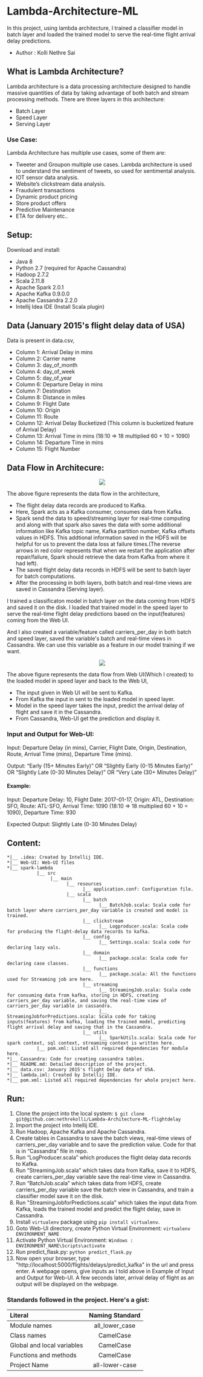 # Lambda-Architecture-ML
In this project, using lambda architecture, I trained a classifier model in batch layer and loaded the trained model to serve the real-time flight arrival delay predictions. 
* Author : Kolli Nethre Sai
## What is Lambda Architecture?
Lambda architecture is a data processing architecture designed to handle massive quantities of data by taking advantage of both batch and stream processing methods. There are three layers in this architecture:
*	Batch Layer
*	Speed Layer
*	Serving Layer
### Use Case: 
Lambda Architecture has multiple use cases, some of them are:
*	Tweeter and Groupon multiple use cases. Lambda architecture is used to understand the sentiment of tweets, so used for sentimental analysis.
*	IOT sensor data analysis.
*	Website’s clickstream data analysis.
* Fraudulent transactions
* Dynamic product pricing
* Store product offers
* Predictive Maintenance
* ETA for delivery etc..
## Setup: 
Download and install:
*	Java 8
*	Python 2.7 (required for Apache Cassandra) 
*	Hadoop 2.7.2
*	Scala 2.11.8
*	Apache Spark 2.0.1
*	Apache Kafka 0.9.0.0
*	Apache Cassandra 2.2.0
*	Intellij Idea IDE (Install Scala plugin)
## Data (January 2015's flight delay data of USA)
Data is present in data.csv,
* Column 1: Arrival Delay in mins
* Column 2: Carrier name
* Column 3: day_of_month
* Column 4: day_of_week
* Column 5: day_of_year
* Column 6: Departure Delay in mins
* Column 7: Destination
* Column 8: Distance in miles
* Column 9: Flight Date
* Column 10: Origin
* Column 11: Route
* Column 12: Arrival Delay Bucketized (This column is bucketized feature of Arrival Delay)
* Column 13: Arrival Time in mins (18:10 => 18 multiplied 60 + 10 = 1090)
* Column 14: Departure Time in mins
* Column 15: Flight Number
## Data Flow in Architecure:
<p align="center"><img src="images/image.PNG"/></p>

The above figure represents the data flow in the architecture,
* The flight delay data records are produced to Kafka. 
* Here, Spark acts as a Kafka consumer, consumes data from Kafka.
* Spark send the data to speed/streaming layer for real-time computing and along with that spark also saves the data with some additional information like Kafka topic name, Kafka partition number, Kafka offsets values in HDFS. This addtional information saved in the HDFS will be helpful for us to prevent the data loss at failure times.(The reverse arrows in red color represents that when we restart the application after repair/failure, Spark should retrieve the data from Kafka from where it had left).
* The saved flight delay data records in HDFS will be sent to batch layer for batch computations.
* After the processing in both layers, both batch and real-time views are saved in Cassandra (Serving layer).

I trained a classificaton model in batch layer on the data coming from HDFS and saved it on the disk. I loaded that trained model in the speed layer to serve the real-time flight delay predictions based on the input(features) coming from the Web UI.

And I also created a variable/feature called carriers_per_day in both batch and speed layer, saved the variable's batch and real-time views in Cassandra. We can use this variable as a feature in our model training if we want.
<p align="center"><img src="images/Web-ui.PNG"/></p>

The above figure represents the data flow from Web UI(Which I created) to the loaded model in speed layer and back to the Web UI,
* The input given in Web UI will be sent to Kafka.
* From Kafka the input in sent to the loaded model in speed layer.
* Model in the speed layer takes the input, predict the arrival delay of flight and save it in the Cassandra.
* From Cassandra, Web-UI get the prediction and display it.
### Input and Output for Web-UI:
Input: Departure Delay (in mins), Carrier, Flight Date, Origin, Destination, Route, Arrival Time (mins), Departure Time (mins).

Output: “Early (15+ Minutes Early)”
						OR
		    “Slightly Early (0-15 Minutes Early)”
						OR
		    “Slightly Late (0-30 Minutes Delay)”
						OR
		    “Very Late (30+ Minutes Delay)”
#### Example: 
Input: Departure Delay: 10, Flight Date: 2017-01-17, Origin: ATL, Destination: SFO, Route: ATL-SFO, Arrival Time: 1090 (18:10 => 18 multiplied 60 + 10 = 1090), Departure Time: 930

Expected Output: Slightly Late (0-30 Minutes Delay)

## Content:
```
*|__ .idea: Created by Intellij IDE.
*|__ Web-UI: Web-UI files
*|__ spark-lambda
           |__ src
                |__ main
                      |__ resources
                            |__ application.conf: Configuration file.
                      |__ scala
                            |__ batch
                                  |__ BatchJob.scala: Scala code for batch layer where carriers_per_day variable is created and model is trained.
                            |__ clickstream
                                  |__ Logproducer.scala: Scala code for producing the flight-delay data records to kafka.
                            |__ config
                                  |__ Settings.scala: Scala code for declaring lazy vals.
                            |__ domain
                                  |__ package.scala: Scala code for declaring case classes.
                            |__ functions
                                  |__ package.scala: All the functions used for Streaming job are here.
                            |__ streaming
                                  |__ StreamingJob.scala: Scala code for consuming data from kafka, storing in HDFS, creating carriers_per_day variable, and saving the real-time view of carriers_per_day variable in cassandra.
                                  |__ StreamingJobforPredictions.scala: Scala code for taking inputs(features) from kafka, loading the trained model, predicting flight arrival delay and saving that in the Cassandra.
                            |__ utils
                                  |__ SparkUtils.scala: Scala code for spark context, sql context, streaming context is written here.
           |__ pom.xml: Listed all required dependencies for module here. 
*|__ Cassandra: Code for creating cassandra tables.
*|__ README.md: Detailed description of the project.
*|__ data.csv: January 2015's flight Delay data of USA.
*|__ lambda.iml: Created by Intellij IDE.
*|__ pom.xml: Listed all required dependencies for whole project here.
```
## Run:
1.	Clone the project into the local system: ```$ git clone git@github.com:nethrekolli/Lambda-Architecture-ML-flightdelay```
2.	Import the project into Intellij IDE.
3.	Run Hadoop, Apache Kafka and Apache Cassandra.
4.	Create tables in Cassandra to save the batch views, real-time views of carriers_per_day variable and to save the prediction value. Code for that is in “Cassandra” file in repo.
6.	Run “LogProducer.scala” which produces the flight delay data records to Kafka.
7.	Run “StreamingJob.scala” which takes data from Kafka, save it to HDFS, create carriers_per_day variable save the real-time view in Cassandra.
8.	Run “BatchJob.scala” which takes data from HDFS, create carriers_per_day variable save the batch view in Cassandra, and train a classifier model save it on the disk.
9.	Run "StreamingJobforPredictions.scala" which takes the input data from Kafka, loads the trained model and predict the flight delay, save in Cassandra.
10.	Install `virtualenv` package using `pip install virtualenv`.
11.	Goto Web-UI directory, create Python Virtual Environment: ```virtualenv ENVIRONMENT_NAME```
12.	Activate Python Virtual Environment: ```Windows : ENVIRONMENT_NAME\Scripts\activate```
13.	Run predict_flask.py: ```python predict_flask.py```
14.	Now open your browser, type "http://localhost:5000/flights/delays/predict_kafka" in the url and press enter. A webpage opens, give inputs as I told above in Example of Input and Output for Web-UI. A few seconds later, arrival delay of flight as an output will be displayed on the webpage. 
### Standards followed in the project. Here's a gist:
| Literal | Naming Standard | 
| :---         |     :---:      | 
| Module names| all_lower_case    | 
| Class names    | CamelCase       |
| Global and local variables | CamelCase       |
| Functions and methods | CamelCase       |
| Project Name | all-lower-case |
